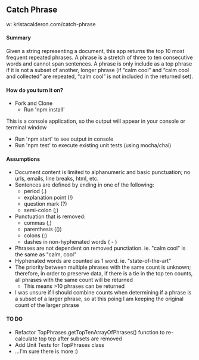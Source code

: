 ## Catch Phrase
w: kristacalderon.com/catch-phrase

#### Summary
Given a string representing a document, this app returns the top 10 most frequent repeated phrases. A phrase is a stretch of three to ten consecutive words and cannot span sentences. A phrase is only include as a top phrase if it is not a subset of another, longer phrase (if “calm cool” and “calm cool and collected” are repeated, “calm cool” is not included in the returned set).

#### How do you turn it on?
- Fork and Clone
    - Run 'npm install'

This is a console application, so the output will appear in your console or terminal window
 - Run 'npm start' to see output in console
 - Run 'npm test' to execute existing unit tests (using mocha/chai)

#### Assumptions
- Document content is limited to alphanumeric and basic punctuation; no urls, emails, line breaks, html, etc.
- Sentences are defined by ending in one of the following:
    - period (.)
    - explanation point (!)
    - question mark (?)
    - semi-colon (;)
- Punctuation that is removed: 
    - commas (,)
    - parenthesis (())
    - colons (:)
    - dashes in non-hyphenated words ( - ) 
- Phrases are not dependent on removed punctiation. ie. "calm cool" is the same as "calm, cool" 
- Hyphenated words are counted as 1 word. ie. "state-of-the-art"
- The priority between multiple phrases with the same count is unknown; therefore, in order to preserve data, if there is a tie in the top ten counts, all phrases with the same count will be returned
    - This means >10 phrases can be returned
- I was unsure if I should combine counts when determining if a phrase is a subset of a larger phrase, so at this poing I am keeping the original count of the larger phrase

#### TO DO
- Refactor TopPhrases.getTopTenArrayOfPhrases() function to re-calculate top tep after subsets are removed
- Add Unit Tests for TopPhrases class
- ...I'm sure there is more :)
